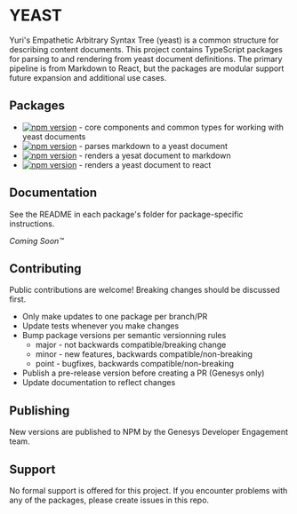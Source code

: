 # YEAST

Yuri's Empathetic Arbitrary Syntax Tree (yeast) is a common structure for describing content documents. This project contains TypeScript packages for parsing to and rendering from yeast document definitions. The primary pipeline is from Markdown to React, but the packages are modular support future expansion and additional use cases.

## Packages

- [![npm version](https://badge.fury.io/js/yeast-core.svg)](https://badge.fury.io/js/yeast-core) - core components and common types for working with yeast documents
- [![npm version](https://badge.fury.io/js/yeast-markdown-parser.svg)](https://badge.fury.io/js/yeast-markdown-parser) - parses markdown to a yeast document
- [![npm version](https://badge.fury.io/js/yeast-markdown-renderer.svg)](https://badge.fury.io/js/yeast-markdown-renderer) - renders a yesat document to markdown
- [![npm version](https://badge.fury.io/js/yeast-react-renderer.svg)](https://badge.fury.io/js/yeast-react-renderer) - renders a yeast document to react

## Documentation

See the README in each package's folder for package-specific instructions. 

_Coming Soon™_

## Contributing

Public contributions are welcome! Breaking changes should be discussed first.

- Only make updates to one package per branch/PR
- Update tests whenever you make changes
- Bump package versions per semantic versionning rules
  - major - not backwards compatible/breaking change
  - minor - new features, backwards compatible/non-breaking
  - point - bugfixes, backwards compatible/non-breaking
- Publish a pre-release version before creating a PR (Genesys only)
- Update documentation to reflect changes

## Publishing

New versions are published to NPM by the Genesys Developer Engagement team. 

## Support

No formal support is offered for this project. If you encounter problems with any of the packages, please create issues in this repo.
